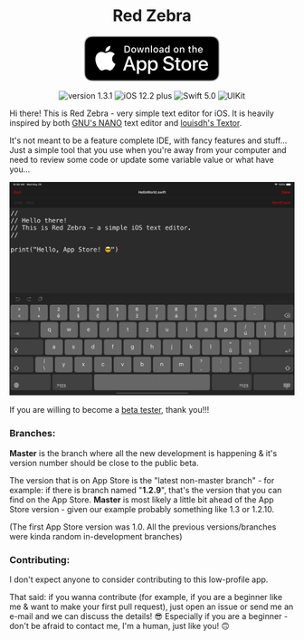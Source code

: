<h1 align="center">Red Zebra</h1>

  <p align="center">
    <a href="https://itunes.apple.com/app/red-zebra/id1463017929?l=cs&ls=1&mt=8" target="_blank"><img src="https://github.com/JKKross/Red_Zebra/blob/master/_ASSETS_/Download_on_the_App_Store_Badge.svg" alt="Download on the App Store badge"/></a>
  </p>

  <p align="center">
    <img src="https://img.shields.io/badge/version-1.3.1-green.svg" alt="version 1.3.1"/>
    <img src="https://img.shields.io/badge/iOS-12.2%2B-blue.svg" alt="iOS 12.2 plus"/>
    <img src="https://img.shields.io/badge/swift-5.0-blue.svg" alt="Swift 5.0"/>
    <img src="https://img.shields.io/badge/UIKit-blue.svg" alt="UIKit"/>
  </p>


Hi there! This is Red Zebra - very simple text editor for iOS.
It is heavily inspired by both [GNU's NANO](https://www.nano-editor.org) text editor and [louisdh's Textor](https://github.com/louisdh/textor).

It's not meant to be a feature complete IDE, with fancy features and stuff...
Just a simple tool that you use when you're away from your computer and need to review some code or
update some variable value or what have you...


<img src="https://github.com/JKKross/Red_Zebra/blob/master/_ASSETS_/_screenshots/_github/Red_Zebra_iPad.png" alt="Picture of the app running on an iPad"/>

If you are willing to become a [beta tester](https://testflight.apple.com/join/ru9BvuJe), thank you!!!

### Branches:

**Master** is the branch where all the new development is happening & it's version number should be close to the public beta.

The version that is on App Store is the "latest non-master branch" - for example: if there is branch named "**1.2.9**", that's the version that you can find on the App Store.
**Master** is most likely a little bit ahead of the App Store version - given our example probably something like 1.3 or 1.2.10.

(The first App Store version was 1.0. All the previous versions/branches were kinda random in-development branches)

### Contributing:

I don't expect anyone to consider contributing to this low-profile app.

That said: if you wanna contribute (for example, if you are a beginner like me & want to make your first pull request), just open an issue or send me an e-mail and we can discuss the details! 😎
Especially if you are a beginner - don't be afraid to contact me, I'm a human, just like you! 🙃
